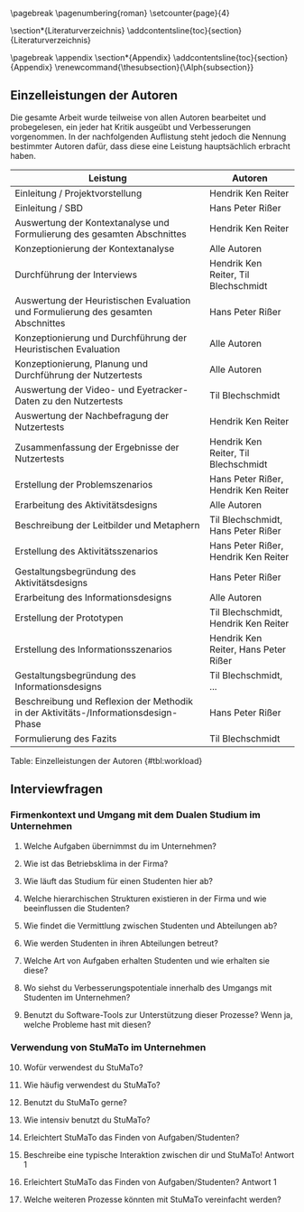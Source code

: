\pagebreak
\pagenumbering{roman}
\setcounter{page}{4}

\section*{Literaturverzeichnis}
\addcontentsline{toc}{section}{Literaturverzeichnis}

<div id="refs"></div>

\pagebreak
\appendix
\section*{Appendix}
\addcontentsline{toc}{section}{Appendix}
\renewcommand{\thesubsection}{\Alph{subsection}}

## Einzelleistungen der Autoren

Die gesamte Arbeit wurde teilweise von allen Autoren bearbeitet und probegelesen, ein jeder hat Kritik ausgeübt und Verbesserungen vorgenommen. In der nachfolgenden Auflistung steht jedoch die Nennung bestimmter Autoren dafür, dass diese eine Leistung hauptsächlich erbracht haben.

| Leistung                                                     | Autoren                                 |
| ------------------------------------------------------------ | --------------------------------------- |
| Einleitung / Projektvorstellung                              | Hendrik Ken Reiter                      |
| Einleitung / SBD                                             | Hans Peter Rißer                        |
| Auswertung der Kontextanalyse und Formulierung des gesamten Abschnittes | Hendrik Ken Reiter                      |
| Konzeptionierung der Kontextanalyse                          | Alle Autoren                            |
| Durchführung der Interviews                                  | Hendrik Ken Reiter, Til Blechschmidt |
| Auswertung der Heuristischen Evaluation und Formulierung des gesamten Abschnittes | Hans Peter Rißer                        |
| Konzeptionierung und Durchführung der Heuristischen Evaluation | Alle Autoren                            |
| Konzeptionierung, Planung und Durchführung der Nutzertests   | Alle Autoren                            |
| Auswertung der Video- und Eyetracker-Daten zu den Nutzertests | Til Blechschmidt                        |
| Auswertung der Nachbefragung der Nutzertests                 | Hendrik Ken Reiter                      |
| Zusammenfassung der Ergebnisse der Nutzertests               | Hendrik Ken Reiter, Til Blechschmidt    |
| Erstellung der Problemszenarios                              | Hans Peter Rißer, Hendrik Ken Reiter    |
| Erarbeitung des Aktivitätsdesigns                            | Alle Autoren                            |
| Beschreibung der Leitbilder und Metaphern                    | Til Blechschmidt, Hans Peter Rißer      |
| Erstellung des Aktivitätsszenarios                           | Hans Peter Rißer, Hendrik Ken Reiter    |
| Gestaltungsbegründung des Aktivitätsdesigns                  | Hans Peter Rißer                        |
| Erarbeitung des Informationsdesigns                          | Alle Autoren                            |
| Erstellung der Prototypen                                    | Til Blechschmidt, Hendrik Ken Reiter    |
| Erstellung des Informationsszenarios                         | Hendrik Ken Reiter, Hans Peter Rißer    |
| Gestaltungsbegründung des Informationsdesigns                | Til Blechschmidt, ...                   |
| Beschreibung und Reflexion der Methodik in der Aktivitäts-/Informationsdesign-Phase | Hans Peter Rißer                        |
| Formulierung des Fazits                                      | Til Blechschmidt                        |
Table: Einzelleistungen der Autoren {#tbl:workload}


## Interviewfragen


### Firmenkontext und Umgang mit dem Dualen Studium im Unternehmen

1. Welche Aufgaben übernimmst du im Unternehmen?

2. Wie ist das Betriebsklima in der Firma?

3. Wie läuft das Studium für einen Studenten hier ab?

4. Welche hierarchischen Strukturen existieren in der Firma und wie beeinflussen die Studenten?

5. Wie findet die Vermittlung zwischen Studenten und Abteilungen ab?

6. Wie werden Studenten in ihren Abteilungen betreut?

7. Welche Art von Aufgaben erhalten Studenten und wie erhalten sie diese?

8. Wo siehst du Verbesserungspotentiale innerhalb des Umgangs mit Studenten im Unternehmen?

9. Benutzt du Software-Tools zur Unterstützung dieser Prozesse? Wenn ja, welche Probleme hast mit diesen?

### Verwendung von StuMaTo im Unternehmen

10. Wofür verwendest du StuMaTo?

11. Wie häufig verwendest du StuMaTo?

12. Benutzt du StuMaTo gerne?

13. Wie intensiv benutzt du StuMaTo?

14. Erleichtert StuMaTo das Finden von Aufgaben/Studenten?

15. Beschreibe eine typische Interaktion zwischen dir und StuMaTo!
Antwort 1

16. Erleichtert StuMaTo das Finden von Aufgaben/Studenten?
Antwort 1

17. Welche weiteren Prozesse könnten mit StuMaTo vereinfacht werden?
